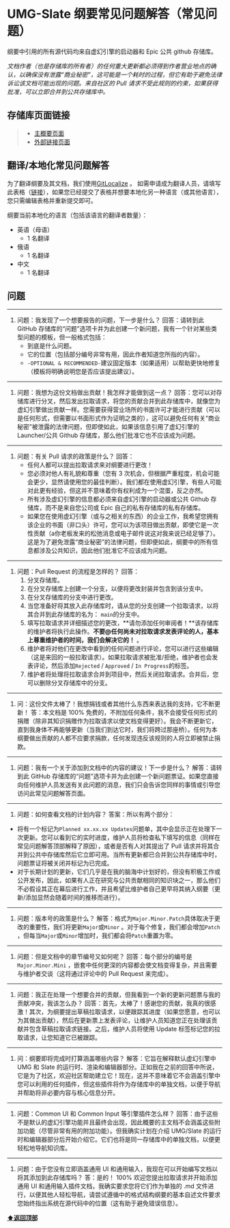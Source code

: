 <a name="page-top"></a>

# UMG-Slate 纲要常见问题解答（常见问题）

纲要中引用的所有源代码均来自虚幻引擎的启动器和 Epic 公共 github 存储库。

*文档作者（也是存储库的所有者）的任何重大更新都必须得到作者营业地点的确认，以确保没有泄露“商业秘密”，这可能是一个耗时的过程，但它有助于避免法律诉讼该文档可能出现的问题。来自社区的 Pull 请求不受此规则的约束，如果获得批准，可以立即合并到公共存储库中。*

<a name="repo-page-links"></a>

## 存储库页面链接

> - [主概要页面](README.md)
> - [外部链接页面](EXTERNAL_LINKS.md)

<a name="translation-localization-faq"></a>

## 翻译/本地化常见问题解答

为了翻译纲要及其文档，我们使用[GitLocalize](https://gitlocalize.com/) 。
如需申请成为翻译人员，请填写此表格（[链接](https://forms.gle/xyS4otdTTNHLKfYz9)），如果您已经提交了表格并想要本地化另一种语言（或其他语言），您只需编辑表格并重新提交即可。

纲要当前本地化的语言（包括该语言的翻译者数量）：

- 英语（母语）
    - 1 名翻译
- 俄语
    - 1 名翻译
- 中文
    - 1 名翻译

<a name="questions"></a>

## 问题

---

1. 问题：我发现了一个想要报告的问题，下一步是什么？
    回答：请转到此 GitHub 存储库的“问题”选项卡并为此创建一个新问题，我有一个针对某些类型问题的模板，但一般格式包括：
    - 到底是什么问题。
    - 它的位置（包括部分编号非常有用，因此作者知道您所指的内容）。
    - `-OPTIONAL & RECOMMENDED-`建议固定版本（如果适用）以帮助更快地修复（模板将明确说明您是否应该提出建议）。

---

1. 问题：我想为这份文档做出贡献！我怎样才能做到这一点？
    回答：您可以对存储库进行分叉，然后发出拉取请求，将您的贡献合并到此存储库中，就像您为虚幻引擎做出贡献一样。您需要获得营业场所的书面许可才能进行贡献（可以是任何形式，但需要以书面形式作为证明之类的），这可以避免任何有关“商业秘密”被泄露的法律问题，但即使如此，如果该信息引用了虚幻引擎的 Launcher/公共 Github 存储库，那么他们批准它也不应该成为问题。

---

1. 问题：有关 Pull 请求的政策是什么？
    回答：
    - 任何人都可以提出拉取请求来对纲要进行更改！
    - 您必须对他人有礼貌和尊重（您有 3 次机会，但根据严重程度，机会可能会更少，显然请使用您的最佳判断）。我们都在使用虚幻引擎，有些人可能对此更有经验，但这并不意味着你有权利成为一个混蛋，反之亦然。
    - 所有涉及虚幻引擎的信息都必须来自虚幻引擎的启动器或公共 Github 存储库，而不是来自您公司或 Epic 自己的私有存储库的私有存储库。
    - 如果您在使用虚幻引擎（或与之相关的东西）的企业工作，我希望您拥有该企业的书面（非口头）许可，您可以为该项目做出贡献，即使它是一次性贡献（a你老板发来的松弛消息或电子邮件说这对我来说已经足够了）。这是为了避免泄露“商业秘密”的法律问题，但即便如此，纲要中的所有信息都涉及公共知识，因此他们批准它不应该成为问题。

---

1. 问题：Pull Request 的流程是怎样的？
    回答：
    1. 分叉存储库。
    2. 在分叉存储库上创建一个分支，以便将更改封装并包含到该分支中。
    3. 在分叉存储库的分支中进行更改。
    4. 当您准备好将其放入此存储库时，请从您的分支创建一个拉取请求，以将其合并到此存储库的名为： `main`的分支中。
    5. 填写拉取请求并详细描述您的更改，**请勿添加任何审阅者！**该存储库的维护者将执行此操作。**不要@任何尚未对拉取请求发表评论的人，基本上尊重维护者的时间，我们会解决它的！** 。
    6. 维护者将对他们在更改中看到的任何问题进行评论，您可以进行这些编辑（这是来回的一般拉取请求）。如果拉取请求被批准/拒绝，维护者也会发表评论，然后添加`Rejected` / `Approved` / `In Progress`的标签。
    7. 维护者将处理将拉取请求合并到项目中，然后关闭拉取请求。合并后，您可以删除分叉存储库中的分支。

---

1. 问：这份文件太棒了！我想捐钱或者其他什么东西来表达我的支持，它不断更新！
    答：本文档是 100% 免费的，不附加任何条件，我不会接受任何形式的捐赠（除非其知识捐赠作为拉取请求以使文档变得更好）。我会不断更新它，直到我身体不再能够更新（当我们到达它时，我们将跨过那座桥）。任何为本纲要做出贡献的人都不应要求捐款，任何发现违反该规则的人将立即被禁止捐款。

---

1. 问题：我有一个关于添加到文档中的内容的建议！下一步是什么？
    解答：请转到此 GitHub 存储库的“问题”选项卡并为此创建一个新问题票证。如果您直接向任何维护人员发送有关此问题的消息，我们只会告诉您同样的事情或引导您访问此常见问题解答页面。

---

1. 问题：如何查看文档的计划内容？
    答案：所以有两个部分：

- 将有一个标记为`Planned xx.xx.xx Updates`问题单，其中会显示正在处理下一次更新。您可以看到它的实时进度，维护人员将检查私下填写的信息（同样在常见问题解答顶部解释了原因），或者是否有人对其提出了 Pull 请求并将其合并到公共中存储库然后它立即可用。当所有更新都已合并到公共存储库中时，问题票证将被关闭并标记为已完成。
- 对于长期计划的更新，它们几乎是在我的脑海中计划好的，但没有积极工作或公开发布，因此，如果有人正在研究与公共贡献相同的知识块之一，那么他们不必假设其正在幕后进行工作，并且希望比维护者自己更早将其纳入纲要（更新/添加显然会随着时间的推移而进行）。

---

1. 问题：版本号的政策是什么？
    解答：格式为`Major.Minor.Patch`具体取决于更改的重要性，我们将更新`Major`或`Minor` 。对于每个修复，我们都会增加`Patch` ，但每当`Major`或`Minor`增加时，我们都会将`Patch`重置为零。

---

1. 问题：但是文档中的章节编号又如何呢？
    回答：每个部分的编号是`Major.Minor.Mini` ，嵌套中任何更深的内容都会使文档变得复杂，并且需要与维护者交谈（这将通过评论中的 Pull Request 来完成）。

---

1. 问题：我正在处理一个想要合并的贡献，但我看到一个新的更新问题票与我的贡献冲突，我该怎么办？
    回答：首先，太棒了！感谢您的贡献，我真的很感激！其次，为纲要提出草稿拉取请求，以便跟踪其进度（如果您愿意，也可以为其做出贡献），然后在更新票上发表评论，让维护人员知道您正在处理该贡献并包含草稿拉取请求链接。之后，维护人员将使用 Update 标签标记您的拉取请求，让您知道它已被跟踪。

---

1. 问：纲要即将完成时打算涵盖哪些内容？
    解答：它旨在解释默认虚幻引擎中 UMG 和 Slate 的运行时、渲染和编辑器部分。正如我在之前的回答中所说，它是为了社区，欢迎社区帮助建立它！现在，这并不意味着它不会涵盖引擎中您可以利用的任何插件，但这些插件将作为存储库中的单独文档，以便于导航并帮助将非必要内容与核心信息分开。

---

1. 问题：Common UI 和 Common Input 等引擎插件怎么样？
    回答：由于这些不是默认的虚幻引擎功能并且最终会出现，因此概要的主文档不会涵盖这些附加功能（尽管非常有用的附加功能）。但我确实计划在介绍 UMG/Slate 的运行时和编辑器部分后开始介绍它。它们也将是同一存储库中的单独文档，以便更轻松地导航知识库。

---

1. 问题：由于您没有立即涵盖通用 UI 和通用输入，我现在可以开始编写文档以将其添加到此存储库吗？
    答：是的！ 100% 欢迎您提出拉取请求并开始添加通用 UI 和通用输入插件文档，我确实要求您将它们作为单独的 .md 文件进行，以便其他人轻松导航，请尝试遵循中的格式结构纲要的基本自述文件要求您始终指出系统在源代码中的位置（这有助于避免错误信息）。

**[<span>⬆</span>返回顶部](#page-top)**
